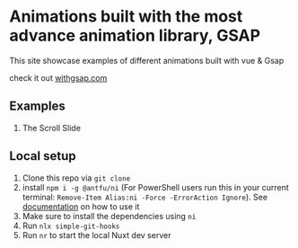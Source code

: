 # Animations built with the most advance animation library, GSAP
This site showcase examples of different animations built with vue & Gsap 

check it out [withgsap.com](https://withgsap.com)

## Examples
1. The Scroll Slide

## Local setup

1. Clone this repo via `git clone`
1. install `npm i -g @antfu/ni` (For PowerShell users run this in your current terminal: `Remove-Item Alias:ni -Force -ErrorAction Ignore`). See [documentation](https://github.com/antfu/ni) on how to use it
1. Make sure to install the dependencies using `ni`
1. Run `nlx simple-git-hooks`
1. Run `nr` to start the local Nuxt dev server
